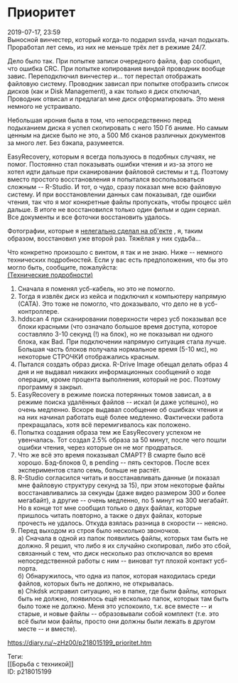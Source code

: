 Приоритет
==========

   
 2019-07-17, 23:59   
  Выносной винчестер, который когда-то подарил ssvda, начал подыхать. Проработал лет семь, из них не меньше трёх лет в режиме 24/7.   
   
 Дело было так. При попытке записи очередного файла, фар сообщил, что ошибка CRC. При попытке копирования виндой проводник вообще завис. Переподключил винчестер и... тот перестал отображать файловую систему. Проводник зависал при попытке отобразить список дисков (как и Disk Management), а как только я диск отключал, Проводник отвисал и предлагал мне диск отформатировать. Это меня немного не устраивало.   
   
 Небольшая ирония была в том, что непосредственно перед подыханием диска я успел скопировать с него 150 Гб аниме. Но самым ценным на диске было не это, а 500 Мб сканов различных документов за много лет. Без бэкапа, разумеется.   
   
 EasyRecovery, которым я всегда пользуюсь в подобных случаях, не помог. Постоянно стал показывать ошибки чтения и из-за этого не хотел идти дальше при сканировании файловой системы и т.д. Поэтому вместо простого восстановления я попытался воспользоваться сложным -- R-Studio. И тот, о чудо, сразу показал мне всю файловую систему. И при восстановлении данных сам показывал, где ошибки чтения, так что я мог конкретные файлы пропускать, чтобы процесс шёл дальше. В итоге не восстановился только один фильм и один сериал. Все документы и все фоточки восстановить удалось.   
   
 Фотографии, которые я  [нелегально сделал на об'екте](Как%20у%20меня%20возникли%20проблемы%20с%20законом)  , я, таким образом, восстановил уже второй раз. Тяжёлая у них судьба...   
   
 Что конкретно произошло с винтом, я так и не знаю. Ниже -- немного технических подробностей. Если у вас есть предположения, что бы это могло быть, сообщите, пожалуйста:   
  [(Технические подробности)](https://zHz00.diary.ru/p218015199.htm?index=1#linkmore218015199m1)      
 1. Сначала я поменял усб-кабель, но это не помогло.   
 2. Тогда я извлёк диск из кейса и подключил к компьютеру напрямую (САТА). Это тоже не помогло, что доказывало, что дело не в усб-контроллере.   
 3. hddscan 4 при сканировании поверхности через усб показывал все блоки красными (что означало большое время доступа, которое составляло 3-10 секунд (!) на блок), но не показывал ни одного блока, как Bad. При подключении напрямую ситуация стала лучше. Большая часть блоков получала нормальное время (5-10 мс), но некоторые СТРОЧКИ отображались красным.   
 4. Пытался создать образ диска. R-Drive Image обещал делать образ 4 дня и не выдавал никаких информационных сообщений о ходе операции, кроме процента выполнения, который не рос. Поэтому программу я закрыл.   
 5. EasyRecovery в режиме поиска потерянных томов зависал, а в режиме поиска удалённых файлов -- искал (и даже успешно), но очень медленно. Вскоре выдавал сообщение об ошибках чтения и на них начинал работать ещё более медленно. Фактически работа прекращалась, хотя всё перемигивалось как положено.   
 6. Попытка создания образа тем же EasyRecovery успехом не увенчалась. Тот создал 2.5% образа за 50 минут, после чего пошли ошибки чтения, через которые он не мог продраться.   
 7. Что же всё это время показывал СМАРТ? В смарте было всё хорошо. Бэд-блоков 0, в pending -- пять секторов. После всех экспериментов стало семь, больше не растёт.   
 8. R-Studio согласился читать и восстанавливать данные (и показал мне файловую структуру секунд за 15), при этом некоторые файлы восстанавливались за секунды (даже видео размером 300 и более мегабайт), а другие -- очень медленно, по 5 минут на 300 мегабайт. Но в конце тот мне сообщил только о двух файлах, которые пришлось читать повторно, а также о двух файлах, которые прочесть не удалось. Откуда взялась разница в скорости -- неясно.   
 9. Перед выходом из строя было несколько звоночков.   
 а) Сначала в одной из папок появились файлы, которых там быть не должно. Я решил, что либо я их случайно скопировал, либо это сбой, связанный с тем, что диск несколько раз отключался во время непосредственной работы с ним -- виноват тут плохой контакт усб-порта.   
 б) Обнаружилось, что одна из папок, которая находилась среди файлов, которых быть не должно, не открывалась.   
 в) Chkdsk исправил ситуацию, но в папке, где были файлы, которых быть не должно, появилось ещё несколько папок, которых там быть было тоже не должно. Меня это успокоило, т.к. все вместе -- и старые, и новые файлы -- образовывали собой комплект (т.е. это всё были мои файлы, просто они должны были лежать в другом месте -- и вместе).     
    
 <https://diary.ru/~zHz00/p218015199_prioritet.htm>   
   
 Теги:   
 [[Борьба с техникой]]   
 ID: p218015199
